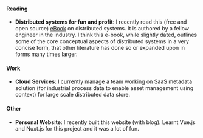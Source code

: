 #### Reading

- **Distributed systems for fun and profit**: I recently read this (free and open source) [eBook](http://book.mixu.net/distsys/) on distributed systems. It is authored by a fellow engineer in the industry. I think this e-book, while slightly dated, outlines some of the core conceptual aspects of distributed systems in a very concise form, that other literature has done so or expanded upon in forms many times larger.

#### Work

- **Cloud Services**: I currently manage a team working on SaaS metadata solution (for industrial process data to enable asset management using context) for large scale distributed data store.

#### Other

- **Personal Website**: I recently built this website (with blog). Learnt Vue.js and Nuxt.js for this project and it was a lot of fun.

